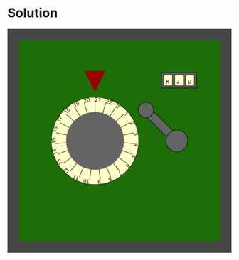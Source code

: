 # Solution
![alt text](https://github.com/Rosaverde/UoL_ITP1_Sleuth/blob/main/303-1/solution.jpg?raw=true)